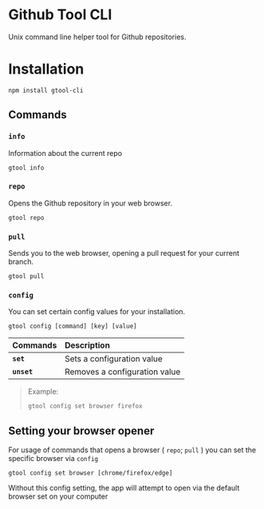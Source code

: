 # Github Tool CLI

Unix command line helper tool for Github repositories.

# Installation

```
npm install gtool-cli
```

## Commands

### `info`

Information about the current repo

```
gtool info
```

### `repo`

Opens the Github repository in your web browser.

```
gtool repo
```


### `pull`
Sends you to the web browser, opening a pull request for your current branch.

```
gtool pull
```

### `config`
You can set certain config values for your installation.

```
gtool config [command] [key] [value]
```

| Commands | Description |
|:---------|:------------|
| **`set`** | Sets a configuration value |
| **`unset`** | Removes a configuration value |

> Example:
>
> ```
> gtool config set browser firefox
> ```

## Setting your browser opener

For usage of commands that opens a browser ( `repo`; `pull` ) you can set the specific browser via `config`

```
gtool config set browser [chrome/firefox/edge]
```

Without this config setting, the app will attempt to open via the default browser set on your computer
